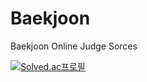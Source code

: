 # Baekjoon
Baekjoon Online Judge Sorces

[![Solved.ac프로필](http://mazassumnida.wtf/api/v2/generate_badge?boj=shj9801)](https://solved.ac/shj9801)

